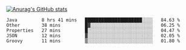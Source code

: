 [![Anurag's GitHub stats](https://github-readme-stats.vercel.app/api?username=sebasphere&count_private=true&theme=tokyonight)](https://github.com/anuraghazra/github-readme-stats)

<!--START_SECTION:waka-->
```text
Java         8 hrs 41 mins   █████████████████████░░░░   84.63 % 
Other        38 mins         █▓░░░░░░░░░░░░░░░░░░░░░░░   06.25 % 
Properties   27 mins         █░░░░░░░░░░░░░░░░░░░░░░░░   04.47 % 
JSON         12 mins         ▓░░░░░░░░░░░░░░░░░░░░░░░░   02.05 % 
Groovy       11 mins         ▒░░░░░░░░░░░░░░░░░░░░░░░░   01.80 % 
```
<!--END_SECTION:waka-->
